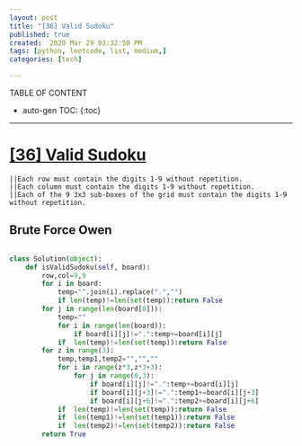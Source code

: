 ```yaml
---
layout: post
title: "[36] Valid Sudoku"
published: true
created:  2020 Mar 29 03:32:50 PM
tags: [python, leetcode, list, medium,]
categories: [tech]

---
```


TABLE OF CONTENT

* auto-gen TOC:
{:toc}

- - -

# [[36] Valid Sudoku](https://leetcode.com/problems/valid-sudoku/)

    ||Each row must contain the digits 1-9 without repetition.   
    ||Each column must contain the digits 1-9 without repetition.
    ||Each of the 9 3x3 sub-boxes of the grid must contain the digits 1-9 without repetition.

   
## Brute Force Owen

```python

class Solution(object):
    def isValidSudoku(self, board):
        row,col=9,9
        for i in board:
            temp="".join(i).replace(".","")
            if len(temp)!=len(set(temp)):return False
        for j in range(len(board[0])):
            temp=""
            for i in range(len(board)):
                if board[i][j]!=".":temp+=board[i][j]
            if  len(temp)!=len(set(temp)):return False
        for z in range(3):
            temp,temp1,temp2="","",""
            for i in range(z*3,z*3+3):
                for j in range(0,3):
                    if board[i][j]!=".":temp+=board[i][j]
                    if board[i][j+3]!=".":temp1+=board[i][j+3]
                    if board[i][j+6]!=".":temp2+=board[i][j+6]
            if  len(temp)!=len(set(temp)):return False
            if  len(temp1)!=len(set(temp1)):return False
            if  len(temp2)!=len(set(temp2)):return False
        return True
        
```

